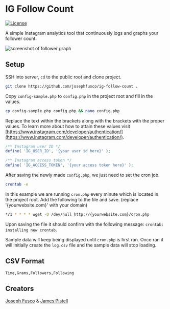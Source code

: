 # IG Follow Count

[![License](https://img.shields.io/badge/license-GPL--2.0%2B-green.svg)](http://www.gnu.org/licenses/gpl-2.0.html)

A simple Instagram analytics tool that continuously logs and graphs your follower count.

![screenshot of follower graph](https://cloud.githubusercontent.com/assets/6676674/13220190/ca183a80-d942-11e5-82e8-673bdb7b6604.png)

## Setup

SSH into server, `cd` to the public root and clone project.

```sh
git clone https://github.com/josephfusco/ig-follow-count .
```

Copy `config-sample.php` to `config.php` in the project root and fill in the values.

```sh
cp config-sample.php config.php && nano config.php
```

Replace the text within the brackets along with the brackets with the proper values. To learn more about how to attain these values visit [https://www.instagram.com/developer/authentication/](https://www.instagram.com/developer/authentication/).

```php
/** Instagram user ID */
define( 'IG_USER_ID', '{your user id here}' );

/** Instagram access token */
define( 'IG_ACCESS_TOKEN', '{your access token here}' );
```

After saving the newly made `config.php`, we just need to set the cron job.

```sh
crontab -e
```

In this example we are running `cron.php` every minute which is located in the project root. Add the following to the file and save. (replace '{yourwebsite.com}' with your domain)

```sh
*/1 * * * * wget -O /dev/null http://{yourwebsite.com}/cron.php
```

Upon saving the file it should confirm with the following message: `crontab: installing new crontab`.

Sample data will keep being displayed until `cron.php` is first ran. Once ran it will initially create the `log.csv` file and the sample data will stop loading.

## CSV Format

`Time,Grams,Followers,Following`

## Creators

[Joseph Fusco](https://github.com/josephfusco) & [James Pistell](https://github.com/pistell)
